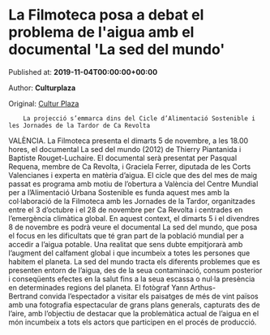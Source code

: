 
# La Filmoteca posa a debat el problema de l'aigua amb el documental 'La sed del mundo'

Published at: **2019-11-04T00:00:00+00:00**

Author: **Culturplaza**

Original: [Cultur Plaza](https://valenciaplaza.com/la-filmoteca-posa-a-debat-el-problema-de-laigua-amb-el-documental-la-sed-del-mundo)


        La projecció s’emmarca dins del Cicle d’Alimentació Sostenible i les Jornades de la Tardor de Ca Revolta
      
VALÈNCIA. La Filmoteca presenta el dimarts 5 de novembre, a les 18.00 hores, el documental La sed del mundo (2012) de Thierry Piantanida i Baptiste Rouget-Luchaire. El documental serà presentat per Pasqual Requena, membre de Ca Revolta, i Graciela Ferrer, diputada de les Corts Valencianes i experta en matèria d’aigua.
El cicle que des del mes de maig passat es programa amb motiu de l’obertura a València del Centre Mundial per a l’Alimentació Urbana Sostenible es funda aquest mes amb la col·laboració de la Filmoteca amb les Jornades de la Tardor, organitzades entre el 3 d’octubre i el 28 de novembre per Ca Revolta i centrades en l’emergència climàtica global.
En aquest context, el dimarts 5 i el divendres 8 de novembre es podrà veure el documental La sed del mundo, que posa el focus en les dificultats que té gran part de la població mundial per a accedir a l’aigua potable. Una realitat que sens dubte empitjorarà amb l’augment del calfament global i que incumbeix a totes les persones que habitem el planeta. La sed del mundo tracta els diferents problemes que es presenten entorn de l’aigua, des de la seua contaminació, consum posterior i conseqüents efectes en la salut fins a la seua escassa o nul·la presència en determinades regions del planeta.
El fotògraf Yann Arthus-Bertrand convida l’espectador a visitar els paisatges de més de vint països amb una fotografia espectacular de grans plans generals, capturats des de l’aire, amb l’objectiu de destacar que la problemàtica actual de l’aigua en el món incumbeix a tots els actors que participen en el procés de producció.

